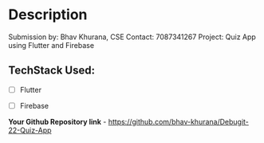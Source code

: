 # Description
Submission by: Bhav Khurana, CSE
Contact: 7087341267
Project: Quiz App using Flutter and Firebase

## TechStack Used:
- [ ] Flutter
- [ ] Firebase



**Your Github Repository link** - https://github.com/bhav-khurana/Debugit-22-Quiz-App
